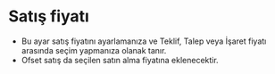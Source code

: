 # **Satış fiyatı**

- Bu ayar satış fiyatını ayarlamanıza ve Teklif, Talep veya İşaret fiyatı arasında seçim yapmanıza olanak tanır. 
- Ofset satış da seçilen satın alma fiyatına eklenecektir.